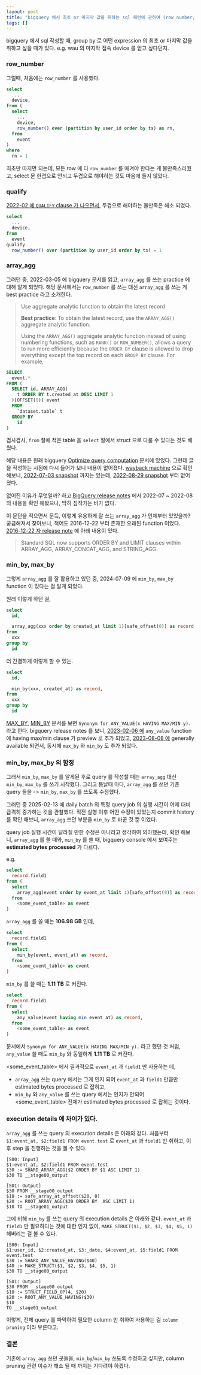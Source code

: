 ```yaml
---
layout: post
title: "bigquery 에서 최초 or 마지막 값을 취하는 sql 패턴에 관하여 (row_number, array_agg, min/max_by, column pruning)"
tags: []
---
```


bigquery 에서 sql 작성할 때, group by 로 어떤 expression 의 최초 or 마지막 값을 취하고 싶을 때가 있다. e.g. wau 의 마지막 접속 device 를 얻고 싶다던지.

### row_number

그럴때, 처음에는 `row_number` 를 사용했다.

```sql
select
  ...
  device,
from (
  select
    ...
    device,
    row_number() over (partition by user_id order by ts) as rn,
  from
    event
)
where
  rn = 1
```

최초만 따지면 되는데, 모든 row 에 다 `row_number` 를 매겨야 한다는 게 불만족스러웠고, select 문 한겹으로 안되고 두겹으로 해야하는 것도 마음에 들지 않았다.

### qualify

[2022-02 에 `QUALIFY` clause 가 나오면서](https://cloud.google.com/bigquery/docs/release-notes#February_14_2022), 두겹으로 해야하는 불만족은 해소 되었다.

```sql
select
  ...
  device,
from
  event
qualify
  row_number() over (partition by user_id order by ts) = 1
```

### array_agg

그러던 중, 2022-03-05 에 bigquery 문서를 읽고, `array_agg` 를 쓰는 practice 에 대해 알게 되었다. 해당 문서에서는 `row_number` 를 쓰는 대신 `array_agg` 를 쓰는 게 best practice 라고 소개한다.

> Use aggregate analytic function to obtain the latest record
> 
> **Best practice**: To obtain the latest record, use the `ARRAY_AGG()` aggregate analytic function.
> 
> Using the `ARRAY_AGG()` aggregate analytic function instead of using numbering functions, such as `RANK()` or `ROW_NUMBER()`, allows a query to run more efficiently because the `ORDER BY` clause is allowed to drop everything except the top record on each `GROUP BY` clause. For example,
```sql
SELECT
  event.*
FROM (
  SELECT id, ARRAY_AGG(
    t ORDER BY t.created_at DESC LIMIT 1
  )[OFFSET(0)] event
  FROM
    `dataset.table` t
  GROUP BY
    id
)
```

겸사겸사, `from` 절에 적은 table 을 `select` 절에서 struct 으로 다룰 수 있다는 것도 배웠다.

해당 내용은 원래 bigquery [Optimize query computation](https://cloud.google.com/bigquery/docs/best-practices-performance-compute) 문서에 있었다. 그런데 글을 작성하는 시점에 다시 들어가 보니 내용이 없어졌다. [wayback machine](https://web.archive.org/web/20220501000000*/https://cloud.google.com/bigquery/docs/best-practices-performance-compute) 으로 확인 해보니, [2022-07-03 snapshot](https://web.archive.org/web/20220703045100/https://cloud.google.com/bigquery/docs/best-practices-performance-compute#use_aggregate_analytic_function_to_obtain_the_latest_record) 까지는 있는데, [2022-08-29 snapshot](https://web.archive.org/web/20220829114913/https://cloud.google.com/bigquery/docs/best-practices-performance-compute) 부터 없어졌다.   

없어진 이유가 무엇일까? 하고 [BigQuery release notes](https://cloud.google.com/bigquery/docs/release-notes) 에서 2022-07 ~ 2022-08 의 내용을 확인 해봤으나, 딱히 짐작가는 바가 없다.

이 문단을 적으면서 문득, 이렇게 유용하게 잘 쓰는 `array_agg` 가 언제부터 있었을까? 궁금해져서 찾아보니, 적어도 2016-12-22 부터 존재한 오래된 function 이었다. [2016-12-22 자 release note](https://cloud.google.com/bigquery/docs/release-notes#December_22_2016) 에 아래 내용이 있다.

> Standard SQL now supports ORDER BY and LIMIT clauses within ARRAY_AGG, ARRAY_CONCAT_AGG, and STRING_AGG.

### min_by, max_by

그렇게 `array_agg` 를 잘 활용하고 있던 중, 2024-07-09 에 `min_by`, `max_by` function 이 있다는 걸 알게 되었다.

원래 이렇게 하던 걸,
```sql
select
  id,

  array_agg(xxx order by created_at limit 1)[safe_offset(0)] as record,
from
  xxx
group by
  id
```
더 간결하게 이렇게 할 수 있는.
```sql
select
  id,

  min_by(xxx, created_at) as record,
from
  xxx
group by
  id
```

[MAX_BY](https://cloud.google.com/bigquery/docs/reference/standard-sql/aggregate_functions#max_by), [MIN_BY](https://cloud.google.com/bigquery/docs/reference/standard-sql/aggregate_functions#min_by) 문서를 보면 `Synonym for ANY_VALUE(x HAVING MAX/MIN y).` 라고 한다. bigquery release notes 를 보니, [2023-02-06 에](https://cloud.google.com/bigquery/docs/release-notes#February_06_2023) `any_value` function 에 having max/min clause 가 preview 로 추가 되었고, [2023-08-08 에](https://cloud.google.com/bigquery/docs/release-notes#August_08_2023) generally available 되면서, 동시에 `max_by` 와 `min_by` 도 추가 되었다.   

### min_by, max_by 의 함정

그래서 `min_by`, `max_by` 를 알게된 후로 query 를 작성할 때는 `array_agg` 대신 `min_by`, `max_by` 를 쓰기 시작했다. 그리고 틈날때 마다, `array_agg` 를 쓰던 기존 query 들을 -> `min_by`, `max_by` 를 쓰도록 수정했다.

그러던 중 2025-02-13 에 daily batch 의 특정 query job 의 실행 시간이 어제 대비 급격히 증가하는 것을 관찰했다. 직전 실행 이후 어떤 수정이 있었는지 commit history 를 확인 해보니, `array_agg` 쓰던 부분을 `min_by` 로 바꾼 것 뿐 이었다.

query job 실행 시간이 달라질 만한 수정은 아니라고 생각하여 의아했는데, 확인 해보니, `array_agg` 를 쓸 때와, `min_by` 를 쓸 때, bigquery console 에서 보여주는 **estimated bytes processed** 가 다르다.

e.g.

```sql
select
  record.field1
from (
  select
    array_agg(event order by event_at limit 1)[safe_offset(0)] as record,
  from
    <some_event_table> as event
)
```

`array_agg` 를 쓸 때는 **106.98 GB** 인데,

```sql
select
  record.field1
from (
  select
    min_by(event, event_at) as record,
  from
    <some_event_table> as event
)
```

`min_by` 를 쓸 때는 **1.11 TB** 로 커진다.

```sql
select
  record.field1
from (
  select
    any_value(event having min event_at) as record,
  from
    <some_event_table> as event
)
```

문서에서 `Synonym for ANY_VALUE(x HAVING MAX/MIN y).` 라고 했던 것 처럼, `any_value` 쓸 때도 `min_by` 와 동일하게 **1.11 TB** 로 커진다. 

<some_event_table> 에서 결과적으로 `event_at` 과 `field1` 만 사용하는 데,
- `array_agg` 쓰는 query 에서는 그게 인지 되어 `event_at` 과 `field1` 만큼만 estimated bytes processed 로 잡히고, 
- `min_by` 와 `any_value` 를 쓰는 query 에서는 인지가 안되어 <some_event_table> 전체가 estimated bytes processed 로 잡히는 것이다.

### execution details 에 차이가 있다.

`array_agg` 를 쓰는 query 의 execution details 은 아래와 같다. 처음부터 `$1:event_at, $2:field1 FROM event.test` 로 `event_at` 과 `field1` 만 취하고, 이후 step 을 진행하는 것을 볼 수 있다.  
```
[S00: Input]
$1:event_at, $2:field1 FROM event.test
$30 := SHARD_ARRAY_AGG($2 ORDER BY $1 ASC LIMIT 1)
$30 TO __stage00_output

[S01: Output]
$30 FROM __stage00_output
$10 := safe_array_at_offset($20, 0)
$20 := ROOT_ARRAY_AGG($30 ORDER BY  ASC LIMIT 1)
$10 TO __stage01_output
```

그에 비해 `min_by` 를 쓰는 query 의 execution details 은 아래와 같다. `event_at` 과 `field1` 만 필요하다는 것에 대한 인지 없이, `MAKE_STRUCT($1, $2, $3, $4, $5, 1)` 해버리는 걸 볼 수 있다.
```
[S00: Input]
$1:user_id, $2:created_at, $3:_date, $4:event_at, $5:field1 FROM event.test
$30 := SHARD_ANY_VALUE_HAVING($40)
$40 := MAKE_STRUCT($1, $2, $3, $4, $5, 1)
$30 TO __stage00_output

[S01: Output]
$30 FROM __stage00_output
$10 := STRUCT_FIELD_OP(4, $20)
$20 := ROOT_ANY_VALUE_HAVING($30)
$10
TO __stage01_output
```

이렇게, 전체 query 를 파악하여 필요한 column 만 취하여 사용하는 걸 `column pruning` 이라 부른다고.

### 결론

기존에 `array_agg` 쓰던 곳들을, `min_by`/`max_by` 쓰도록 수정하고 싶지만, column pruning 관련 이슈가 해소 될 때 까지는 기다려야 하겠다.
